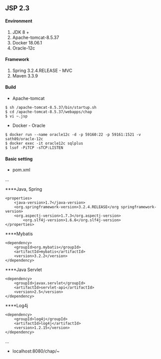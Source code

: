 ## JSP 2.3

#### Environment
1. JDK 8 +
2. Apache-tomcat-8.5.37
3. Docker 18.06.1
4. Oracle-12c

#### Framework
1. Spring 3.2.4.RELEASE - MVC
2. Maven 3.3.9

#### Build

* Apache-tomcat

```
$ sh /apache-tomcat-8.5.37/bin/startup.sh
$ cd /apache-tomcat-8.5.37/webapps/chap
$ vi ~.jsp
```

* Docker - Oracle

```
$ docker run --name oracle12c -d -p 59160:22 -p 59161:1521 -v sath89/oracle-12c
$ docker exec -it oracle12c sqlplus
$ lsof -PiTCP -sTCP:LISTEN
```

#### Basic setting

* pom.xml

...

****Java, Spring
```
<properties>
	<java-version>1.7</java-version>
	<org.springframework-version>3.2.4.RELEASE</org springframework-version>
	<org.aspectj-version>1.7.3</org.aspectj-version>
        <org.slf4j-version>1.6.6</org.slf4j-version>
</properties>
```

****Mybatis
```
<dependency>
	<groupId>org.mybatis</groupId>
	<artifactId>mybatis</artifactId>
	<version>3.2.2</version>
</dependency>
```

****Java Servlet
```
<dependency>
    <groupId>javax.servlet</groupId>
    <artifactId>servlet-api</artifactId>
    <version>2.5</version>
</dependency>
```

****Log4j
```
<dependency>
	<groupId>log4j</groupId>
	<artifactId>log4j</artifactId>
	<version>1.2.15</version>
</dependency>
```

...

* localhost:8080/chap/~